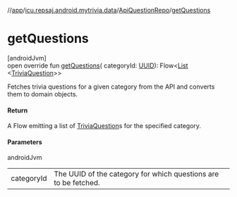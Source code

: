 //[app](../../../index.md)/[icu.repsaj.android.mytrivia.data](../index.md)/[ApiQuestionRepo](index.md)/[getQuestions](get-questions.md)

# getQuestions

[androidJvm]\
open override fun [getQuestions](get-questions.md)(
categoryId: [UUID](https://developer.android.com/reference/kotlin/java/util/UUID.html)):
Flow&lt;[List](https://kotlinlang.org/api/latest/jvm/stdlib/kotlin.collections/-list/index.html)
&lt;[TriviaQuestion](../../icu.repsaj.android.mytrivia.model/-trivia-question/index.md)&gt;&gt;

Fetches trivia questions for a given category from the API and converts them to domain objects.

#### Return

A Flow emitting a list
of [TriviaQuestion](../../icu.repsaj.android.mytrivia.model/-trivia-question/index.md)s for the
specified category.

#### Parameters

androidJvm

|            |                                                                 |
|------------|-----------------------------------------------------------------|
| categoryId | The UUID of the category for which questions are to be fetched. |
